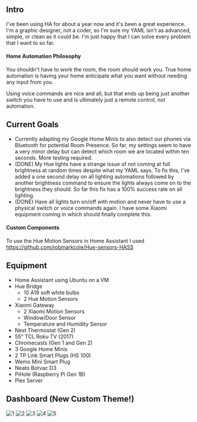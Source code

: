 ## Intro

I've been using HA for about a year now and it's been a great experience. I'm a graphic designer, not a coder, so I'm sure my YAML isn't as advanced, simple, or clean as it could be. I'm just happy that I can solve every problem that I want to so far.

#### Home Automation Philosophy

You shouldn't have to work the room, the room should work you. True home automation is having your home anticipate what you want without needing any input from you.

Using voice commands are nice and all, but that ends up being just another switch you have to use and is ultimately just a remote control, not automation.

## Current Goals
- Currently adapting my Google Home Minis to also detect our phones via Bluetooth for potential Room Presence. So far, my settings seem to have a very minor delay but can detect which room we are located within ten seconds. More testing required.
- (DONE) My Hue lights have a strange issue of not coming at full brightness at random times despite what my YAML says. To fix this, I've added a one second delay on all lighting automations followed by another brightness command to ensure the lights always come on to the brightness they should. So far this fix has a 100% success rate on all lighting.
- (DONE) Have all lights turn on/off with motion and never have to use a physical switch or voice commands again. I have some Xiaomi equipment coming in which should finally complete this.

#### Custom Components
To use the Hue Motion Sensors in Home Assistant I used https://github.com/robmarkcole/Hue-sensors-HASS

## Equipment
- Home Assistant using Ubuntu on a VM
- Hue Bridge
  - 10 A19 soft white bulbs
  - 2 Hue Motion Sensors
- Xiaomi Gateway
  - 2 Xiaomi Motion Sensors
  - Window/Door Sensor
  - Temperature and Humidity Sensor
- Nest Thermostat (Gen 2)
- 55" TCL Roku TV (2017)
- Chromecasts (Gen 1 and Gen 2)
- 3 Google Home Minis
- 2 TP Link Smart Plugs (HS 100)
- Wemo Mini Smart Plug
- Neato Botvac D3
- PiHole (Raspberry Pi Gen 1B)
- Plex Server

## Dashboard (New Custom Theme!)
![1](https://i.imgur.com/p0VlC8e.jpg)
![2](https://i.imgur.com/Z1Cs4SC.jpg)
![3](https://i.imgur.com/49QStQb.jpg)
![4](https://i.imgur.com/RjEg0SL.jpg)
![5](https://i.imgur.com/pf8QbjK.jpg)
